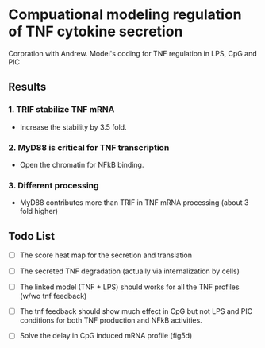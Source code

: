 Compuational modeling regulation of TNF cytokine secretion
===========================================================
Corpration with Andrew. Model's coding for TNF regulation in LPS, CpG and PIC

## Results ##

### 1. TRIF stabilize TNF mRNA ###

* Increase the stability by 3.5 fold. 


### 2. MyD88 is critical for TNF transcription ###

* Open the chromatin for NFkB binding.

### 3. Different processing  ###
* MyD88 contributes more than TRIF in TNF mRNA processing (about 3 fold
higher)

## Todo List ##

- [ ] The score heat map for the secretion and translation 
- [ ] The secreted TNF degradation (actually via internalization by
  cells) 
- [ ] The linked model (TNF + LPS) should works for all the TNF profiles
  (w/wo tnf feedback)
- [ ] The tnf feedback should show much effect in CpG but not LPS and
  PIC conditions for both TNF production and NFkB activities.
- [ ] Solve the delay in CpG induced mRNA profile (fig5d) 





